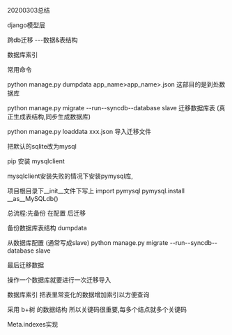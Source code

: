 20200303总结

django模型层

跨db迁移   ---数据&表结构

数据库索引

常用命令

python manage.py dumpdata app_name>app_name>.json  这部目的是到处数据库

python manage.py migrate  --run--syncdb--database slave  迁移数据库表  (真正生成表结构,同步生成数据库)

python manage.py loaddata xxx.json  导入迁移文件 

把默认的sqlite改为mysql

pip 安装 mysqlclient

mysqlclient安装失败的情况下安装pymysql库,

项目根目录下__init__文件下写上 import pymysql  pymysql.install __as__MySQLdb()

总流程:先备份 在配置 后迁移

备份数据库表结构 dumpdata

从数据库配置 (通常写成slave) python manage.py migrate --run--syncdb--database slave 

最后迁移数据

操作一个数据库就要进行一次迁移导入

数据库索引   把表里常变化的数据增加索引以方便查询

采用 b+树 的数据结构  所以关键码很重要,每多个结点就多个关键码 

Meta.indexes实现